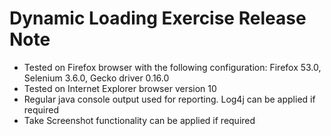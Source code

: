 # Dynamic Loading Exercise Release Note

- Tested on Firefox browser with the following configuration: Firefox 53.0, Selenium 3.6.0, Gecko driver 0.16.0
- Tested on Internet Explorer browser version 10
- Regular java console output used for reporting. Log4j can be applied if required
- Take Screenshot functionality can be applied if required


